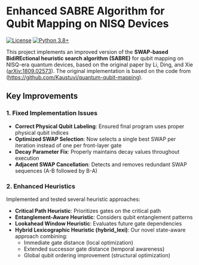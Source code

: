 # Enhanced SABRE Algorithm for Qubit Mapping on NISQ Devices

[![License](https://img.shields.io/badge/License-MIT-blue.svg)](https://opensource.org/licenses/MIT)
[![Python 3.8+](https://img.shields.io/badge/python-3.8+-blue.svg)](https://www.python.org/downloads/)

This project implements an improved version of the **SWAP-based BidiREctional heuristic search algorithm (SABRE)** for qubit mapping on NISQ-era quantum devices, based on the original paper by Li, Ding, and Xie ([arXiv:1809.02573](https://arxiv.org/abs/1809.02573)). The original implementation is based on the code from (https://github.com/Kaustuvi/quantum-qubit-mapping).

## Key Improvements

### 1. Fixed Implementation Issues
- **Correct Physical Qubit Labeling**: Ensured final program uses proper physical qubit indices
- **Optimized SWAP Selection**: Now selects a single best SWAP per iteration instead of one per front-layer gate
- **Decay Parameter Fix**: Properly maintains decay values throughout execution
- **Adjacent SWAP Cancellation**: Detects and removes redundant SWAP sequences (A-B followed by B-A)

### 2. Enhanced Heuristics
Implemented and tested several heuristic approaches:
- **Critical Path Heuristic**: Prioritizes gates on the critical path
- **Entanglement-Aware Heuristic**: Considers qubit entanglement patterns
- **Lookahead Window Heuristic**: Evaluates future gate dependencies
- **Hybrid Lexicographic Heuristic (hybrid_lexi)**: Our novel state-aware approach combining:
  - Immediate gate distance (local optimization)
  - Extended successor gate distance (temporal awareness)
  - Global qubit ordering improvement (structural optimization)
